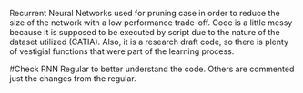 Recurrent Neural Networks used for pruning case in order to reduce the size of the network with a low performance trade-off.
Code is a little messy because it is supposed to be executed by script due to the nature of the dataset utilized (CATIA).
Also, it is a research draft code, so there is plenty of vestigial functions that were part of the learning process.

#Check RNN Regular to better understand the code. Others are commented just the changes from the regular.
